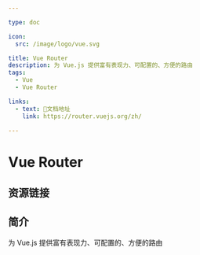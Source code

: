 ```yaml
---

type: doc

icon:
  src: /image/logo/vue.svg

title: Vue Router
description: 为 Vue.js 提供富有表现力、可配置的、方便的路由
tags:
  - Vue
  - Vue Router

links:
  - text: 📖文档地址
    link: https://router.vuejs.org/zh/

---
```


<ShowLogo />

# Vue Router

<ShowTags />

<ShowBreadcrumb />

## 资源链接

<ShowLinks />

## 简介

为 Vue.js 提供富有表现力、可配置的、方便的路由
